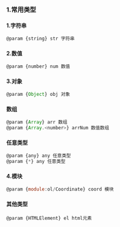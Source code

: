 ### 1.常用类型



#### 1.字符串

```javascript
@param {string} str 字符串
```

#### 2.数值

```javascript
@param {number} num 数值
```

#### 3.对象

```javascript
@param {Object} obj 对象
```

#### 数组

```javascript
@param {Array} arr 数组
@param {Array.<number>} arrNum 数值数组
```

#### 任意类型

```javascript
@param {any} any 任意类型
@param {*} any 任意类型
```



#### 4.模块

```javascript
@param {module:ol/Coordinate} coord 模块
```

#### 其他类型

```
@param {HTMLElement} el html元素
```

